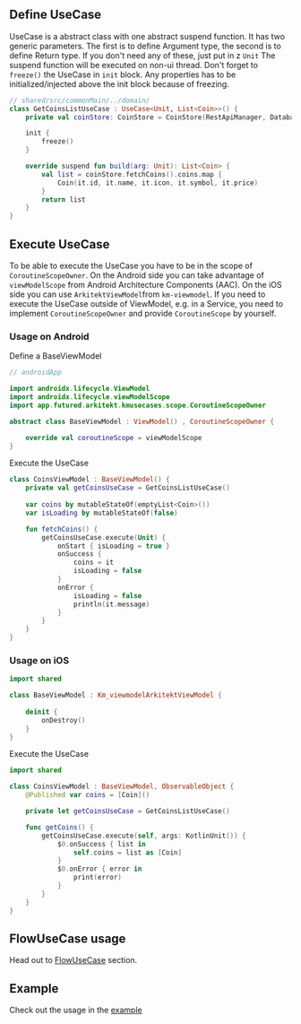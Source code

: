 ## Define UseCase

UseCase is a abstract class with one abstract suspend function. It has two generic parameters. The first is to define 
Argument type, the second is to define Return type. If you don't need any of these, just put in z `Unit`
The suspend function will be executed on non-ui thread. Don't forget to `freeze()` the UseCase in `init` block. 
Any properties has to be initialized/injected above the init block because of freezing.

```kotlin
// shared/src/commonMain/../domain/
class GetCoinsListUseCase : UseCase<Unit, List<Coin>>() {
    private val coinStore: CoinStore = CoinStore(RestApiManager, DatabaseManager)

    init {
        freeze()
    }

    override suspend fun build(arg: Unit): List<Coin> {
        val list = coinStore.fetchCoins().coins.map {
            Coin(it.id, it.name, it.icon, it.symbol, it.price)
        }
        return list
    }
}
```

## Execute UseCase

To be able to execute the UseCase you have to be in the scope of `CoroutineScopeOwner`. On the Android side
you can take advantage of `viewModelScope` from Android Architecture Components (AAC). On the iOS side
you can use `ArkitektViewModel`from `km-viewmodel`. If you need to execute the UseCase outside of ViewModel, 
e.g. in a Service, you need to implement `CoroutineScopeOwner` and provide `CoroutineScope` by yourself.

### Usage on Android

Define a BaseViewModel

```kotlin
// androidApp

import androidx.lifecycle.ViewModel
import androidx.lifecycle.viewModelScope
import app.futured.arkitekt.kmusecases.scope.CoroutineScopeOwner

abstract class BaseViewModel : ViewModel() , CoroutineScopeOwner {

    override val coroutineScope = viewModelScope
}
```

Execute the UseCase

```kotlin
class CoinsViewModel : BaseViewModel() {
    private val getCoinsUseCase = GetCoinsListUseCase()
    
    var coins by mutableStateOf(emptyList<Coin>())
    var isLoading by mutableStateOf(false)

    fun fetchCoins() {
        getCoinsUseCase.execute(Unit) {
            onStart { isLoading = true }
            onSuccess { 
                coins = it
                isLoading = false
            }
            onError {
                isLoading = false    
                println(it.message)
            }
        }
    }
}
```
### Usage on iOS

```swift
import shared

class BaseViewModel : Km_viewmodelArkitektViewModel {
    
    deinit {
        onDestroy()
    }
}
```

Execute the UseCase

```swift
import shared

class CoinsViewModel : BaseViewModel, ObservableObject {
    @Published var coins = [Coin]()

    private let getCoinsUseCase = GetCoinsListUseCase()

    func getCoins() {
        getCoinsUseCase.execute(self, args: KotlinUnit()) {
            $0.onSuccess { list in
                self.coins = list as [Coin]
            }
            $0.onError { error in
                print(error)
            }
        }
    }
}
```

## FlowUseCase usage

Head out to [FlowUseCase](FlowUseCase.md) section.

## Example

Check out the usage in the [example](https://github.com/RudolfHladik/Template)
